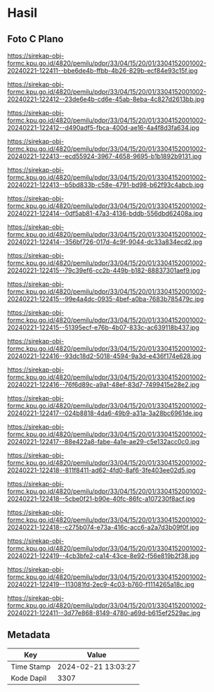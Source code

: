 # Hasil

## Foto C Plano

https://sirekap-obj-formc.kpu.go.id/4820/pemilu/pdpr/33/04/15/20/01/3304152001002-20240221-122411--bbe6de4b-ffbb-4b26-829b-ecf84e93c15f.jpg

https://sirekap-obj-formc.kpu.go.id/4820/pemilu/pdpr/33/04/15/20/01/3304152001002-20240221-122412--23de6e4b-cd6e-45ab-8eba-4c827d2613bb.jpg

https://sirekap-obj-formc.kpu.go.id/4820/pemilu/pdpr/33/04/15/20/01/3304152001002-20240221-122412--d490adf5-fbca-400d-ae16-4a4f8d3fa634.jpg

https://sirekap-obj-formc.kpu.go.id/4820/pemilu/pdpr/33/04/15/20/01/3304152001002-20240221-122413--ecd55924-3967-4658-9695-b1b1892b9131.jpg

https://sirekap-obj-formc.kpu.go.id/4820/pemilu/pdpr/33/04/15/20/01/3304152001002-20240221-122413--b5bd833b-c58e-4791-bd98-b62f93c4abcb.jpg

https://sirekap-obj-formc.kpu.go.id/4820/pemilu/pdpr/33/04/15/20/01/3304152001002-20240221-122414--0df5ab81-47a3-4136-bddb-556dbd62408a.jpg

https://sirekap-obj-formc.kpu.go.id/4820/pemilu/pdpr/33/04/15/20/01/3304152001002-20240221-122414--356bf726-017d-4c9f-9044-dc33a834ecd2.jpg

https://sirekap-obj-formc.kpu.go.id/4820/pemilu/pdpr/33/04/15/20/01/3304152001002-20240221-122415--79c39ef6-cc2b-449b-b182-88837301aef9.jpg

https://sirekap-obj-formc.kpu.go.id/4820/pemilu/pdpr/33/04/15/20/01/3304152001002-20240221-122415--99e4a4dc-0935-4bef-a0ba-7683b785479c.jpg

https://sirekap-obj-formc.kpu.go.id/4820/pemilu/pdpr/33/04/15/20/01/3304152001002-20240221-122415--51395ecf-e76b-4b07-833c-ac639118b437.jpg

https://sirekap-obj-formc.kpu.go.id/4820/pemilu/pdpr/33/04/15/20/01/3304152001002-20240221-122416--93dc18d2-5018-4594-9a3d-e436f174e628.jpg

https://sirekap-obj-formc.kpu.go.id/4820/pemilu/pdpr/33/04/15/20/01/3304152001002-20240221-122416--76f6d89c-a9a1-48ef-83d7-7499415e28e2.jpg

https://sirekap-obj-formc.kpu.go.id/4820/pemilu/pdpr/33/04/15/20/01/3304152001002-20240221-122417--024b8818-4da6-49b9-a31a-3a28bc6961de.jpg

https://sirekap-obj-formc.kpu.go.id/4820/pemilu/pdpr/33/04/15/20/01/3304152001002-20240221-122417--88e422a8-fabe-4a1e-ae29-c5e132acc0c0.jpg

https://sirekap-obj-formc.kpu.go.id/4820/pemilu/pdpr/33/04/15/20/01/3304152001002-20240221-122418--811f8411-ad62-4fd0-8af6-3fe403ee02d5.jpg

https://sirekap-obj-formc.kpu.go.id/4820/pemilu/pdpr/33/04/15/20/01/3304152001002-20240221-122418--5cbe0f21-b90e-40fc-86fc-a107230f8acf.jpg

https://sirekap-obj-formc.kpu.go.id/4820/pemilu/pdpr/33/04/15/20/01/3304152001002-20240221-122418--c275b074-e73a-416c-acc6-a2a7d3b09f0f.jpg

https://sirekap-obj-formc.kpu.go.id/4820/pemilu/pdpr/33/04/15/20/01/3304152001002-20240221-122419--4cb3bfe2-ca14-43ce-8e92-f56e819b2f38.jpg

https://sirekap-obj-formc.kpu.go.id/4820/pemilu/pdpr/33/04/15/20/01/3304152001002-20240221-122419--113081fd-2ec9-4c03-b760-f1114265a18c.jpg

https://sirekap-obj-formc.kpu.go.id/4820/pemilu/pdpr/33/04/15/20/01/3304152001002-20240221-122411--3d77e868-8149-4780-a69d-b615ef2529ac.jpg


## Metadata

| Key        | Value               |
| ---------- | ------------------- |
| Time Stamp | 2024-02-21 13:03:27 |
| Kode Dapil | 3307                |



